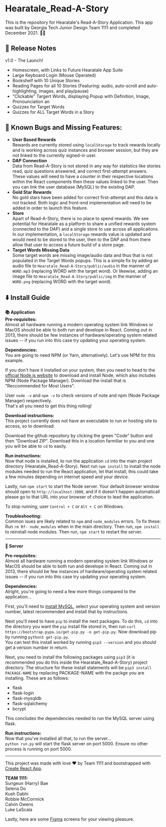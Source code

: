 # Hearatale_Read-A-Story

This is the repository for Hearatale's Read-A-Story Application. This app was built by Georgia Tech Junior Design Team 1111 and completed December 2021. 📖🐝  

## 🚨 Release Notes
v1.0 - The Launch!
* Homescreen, with Links to Future Hearatale App Suite
* Large Keyboard Login (Mouse Operated)
* Bookshelf with 10 Unique Stories
* Reading Pages for all 10 Stories (Featuring: audio, auto-scroll and auto-highlighting, images, and play/pause)
* "Clickable" Targert Words, displaying Popup with Definition, Image, Pronounciation an
* Quizzes for Target Words
* Quizzes for ALL Target Words in a Story

## 🐞 Known Bugs and Missing Features:
* **User Based Rewards**  
Rewards are currently stored using `localStorage` to track rewards locally and is working across quiz instances and broswer session, but they are not linked to the currently signed-in user.  
* **DAP Connection**  
Data from Read-A-Story is not stored in any way for statistics like stories read, quiz questions answered, and correct first-attempt answers. These values will need to have a counter in their respective locations within the React components then these values linked to the user. Then you can link the user database (MySQL) to the exisitng DAP.
* **Gold Star Rewards**  
No gold stars have been added for correct first-attempt and this data is not tracked. Both logic and front-end implementation will need to be added in order to launch this feature.
* **Store**  
Apart of Read-A-Story, there is no place to spend rewards. We see potential for Hearatale as a platform to share a unified rewards system (connected to the DAP) and a single store to use across all applicaitons. In our implementation, a `localStorage` rewards value is updated and would need to be stored to the user, then to the DAP and from there allow that user to access a future build of a store page.
* **Target Words Missing Data**  
Some target words are missing image/audio data and thus that is not populated in the Target Words popups. This is a simple fix by adding an audio file to `Hearatale_Read-A-Story/public/audio` in the manner of `WORD.mp3` (replacing WORD with the target word). Or likewise, adding an image file to `Hearatale_Read-A-Story/public/img` in the manner of `WORD.png` (replacing WORD with the target word).

## ⬇️ Install Guide

**📚 Application**  
**Pre-requisites:**  
Almost all hardware running a modern operating system link Windows or MacOS should be able to both run and develope in React. Coming out in 2013, there should be few instances of hardware/operating system related issues -- if you run into this case try updating your operating system.  

**Dependencies:**  
You are going to need NPM (or Yarn, alternatively). Let's use NPM for this example.  
  
If you don't have it installed on your system, then you need to head to the [official Node.js website](https://nodejs.org/en/) to download and install Node, which also includes NPM (Node Package Manager). Download the install that is "Reccommended for Most Users".  
  
User `node -v` and `npm -v` to check versions of note and npm (Node Package Manager) respectively.  
That's all you need to get this thing rolling!  
  
**Download instructions:**  
This project currently does not have an executable to run or hosting site to access, so to download:  
  
Download the github repository by clicking the green "Code" button and then "Download ZIP". Download this in a location farmiliar to you and one you will be able to `cd` to easily.  
  
**Run instructions:**  
Now that node is installed, to run the application `cd` into the main project directory (Hearatale_Read-A-Story).
Next run `npm install` to install the node modules needed to run the React application, let that install, this could take a few minutes depending on internet speed and your device.  
  
Lastly, run `npm start` to start the Node server. Your default browser window should open to `http://localhost:3000`, and if it doesn't happen automaticall please go to that URL into your browser of choice to lead the application.  
  
To stop running, user `Control + C` or `Alt + C` on Windows.  
  
**Troubleshooting:**  
Common isues are likely related to `npm` and `node_modules` errors. To fix these:  
Run `rm Rf- node_modules` when in the main directory.
Then run, `npm install` to reinstall node modules.
Then run, `npm start` to restart the server.

---

**👥 Server**  
  
**Pre-requisites:**  
Almost all hardware running a modern operating system link Windows or MacOS should be able to both run and develope in React. Coming out in 2013, there should be few instances of hardware/operating system related issues -- if you run into this case try updating your operating system.  
  
**Dependencies:**  
Alright, you're going to need a few more things compared to the application...  
  
First, you'll need to [install MySQL](https://dev.mysql.com/downloads/mysql/), select your operating system and version number, latest recommended and install that by instructions.  
  
Next you'll need to have `pip` to install the next packages. To do this, `cd` into the directory you want the `pip` install file stored in, then run `curl https://bootstrap.pypa.io/get-pip.py -o get-pip.py`. Now download pip by running `python3 get-pip.py`.  
You can test this install worked by running `pip3 --version` and you should get a version number in return.  
  
Next, you need to install the following packages using `pip3` (it is recommended you do this inside the Hearatale_Read-A-Story) project directory. The structure for these install statements will be `pip3 install PACKAGE-NAME` by replacing PACKAGE-NAME with the packge you are installing. These are as follows:  
* flask
* flask-login
* flask-mysqldb
* flask-sqlalchemy
* bcrypt
  
This concludes the dependencies needed to run the MySQL server using flask.  
  
**Run instructions:**  
Now that you've installed all that, to run the server...  
`python run.py` will start the flask server on port 5000. Ensure no other process is running on port 5000. 
  
---
  
This project was made with love ♥️ by Team 1111 and bootstrapped with [Create React App](https://github.com/facebook/create-react-app).  
  
**TEAM 1111:**  
Sungeun (Harry) Bae  
Selena Do  
Kush Dabhi  
Robbie McCormick  
Calvin Owens  
Luke LaScala  
  
Lastly, here are some [Figma](https://www.figma.com/file/4TOYQrMV8yfeuMj9gfahlJ/Prototype?node-id=0%3A1) screens for your viewing pleasure.
